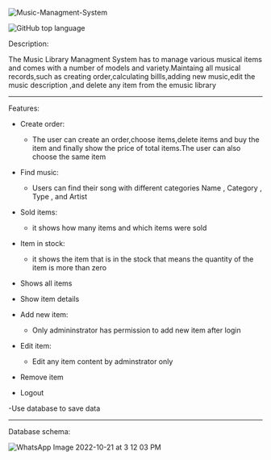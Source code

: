   ![Music-Managment-System](https://user-images.githubusercontent.com/86425586/197205222-581375e8-29f9-4e39-8775-26fdc14b9990.png)


<img alt="GitHub top language" src="https://img.shields.io/github/languages/top/binary11110/Music-Managment-System">


Description:

The Music Library Managment System has to manage various musical items and comes with a number of models and variety.Maintaing all musical records,such as creating order,calculating billls,adding new music,edit the music description ,and delete any item from the emusic library

-----------
Features:

- Create order:
   - The user can create an order,choose items,delete items and buy the item and finally show the price of total items.The user can also choose the same item
- Find music:
   - Users can find their song with different categories Name , Category , Type , and Artist
- Sold items:
   - it shows how many items and which items were sold
- Item in stock:
   - it shows the item that is in the stock that means the quantity of the item is more than zero
- Shows all items

- Show item details

- Add new item:
   - Only admininstrator has permission to add new item after login 
- Edit item:
   - Edit any item content by adminstrator only
- Remove item

- Logout

-Use database to save data

--------------

Database schema:


![WhatsApp Image 2022-10-21 at 3 12 03 PM](https://user-images.githubusercontent.com/86425586/197204266-810492cb-e5fa-41d0-aaa0-54cd9ba0aad4.jpeg)


   
